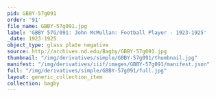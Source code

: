 ```yaml
---
pid: GBBY-57g091
order: '91'
file_name: GBBY-57g091.jpg
label: 'GBBY 57G/091: John McMullan: Football Player - 1923-1925'
_date: 1923-1925
object_type: glass plate negative
source: http://archives.nd.edu/Bagby/GBBY-57g091.jpg
thumbnail: "/img/derivatives/simple/GBBY-57g091/thumbnail.jpg"
manifest: "/img/derivatives/iiif/images/GBBY-57g091/manifest.json"
full: "/img/derivatives/simple/GBBY-57g091/full.jpg"
layout: generic_collection_item
collection: bagby
---
```

